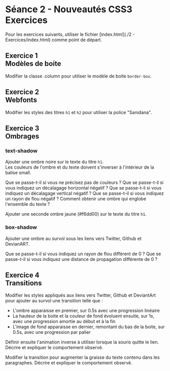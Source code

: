 # Séance 2 - Nouveautés CSS3<br />Exercices

Pour les exercices suivants, utiliser le fichier [index.html](./2 - Exercices/index.html) comme point de départ.


## Exercice 1<br />Modèles de boite

Modifier la classe .column pour utiliser le modèle de boite `border-box`.  


## Exercice 2<br />Webfonts

Modifier les styles des titres `h1` et `h2` pour utiliser la police "Sanidana".


## Exercice 3<br />Ombrages

### text-shadow

Ajouter une ombre noire sur le texte du titre `h1`.  
Les couleurs de l'ombre et du texte doivent s'inverser à l'intérieur de la balise small.

Que se passe-t-il si vous ne précisez pas de couleurs ?
Que se passe-t-il si vous indiquez un décalagage horizontal négatif ?
Que se passe-t-il si vous indiquez un décalagage vertical négatif ?
Que se passe-t-il si vous indiquez un rayon de flou négatif ?
Comment obtenir une ombre qui englobe l'ensemble du texte ?

Ajouter une seconde ombre jaune (#f6dd00) sur le texte du titre `h1`.

### box-shadow

Ajouter une ombre au survol sous les liens vers Twitter, Github et DevianART.

Que se passe-t-il si vous indiquez un rayon de flou différent de 0 ?
Que se passe-t-il si vous indiquez une distance de propagation différente de 0 ?


## Exercice 4<br />Transitions

Modifier les styles appliqués aux liens vers Twitter, Github et DeviantArt pour ajouter au survol une transition telle que :

* L'ombre apparaisse en premier, sur 0.5s avec une progression linéaire
* La hauteur de la boite et la couleur de fond évoluent ensuite, sur 1s, avec une progression amortie au début et à la fin
* L'image de fond apparaisse en dernier, remontant du bas de la boite, sur 0.5s, avec une progression par palier

Définir ensuite l'animation inverse à utiliser lorsque la souris quitte le lien. Décrire et expliquer le comportement observé.

Modifier la transition pour augmenter la graisse du texte contenu dans les paragraphes. Décrire et expliquer le comportement observé.